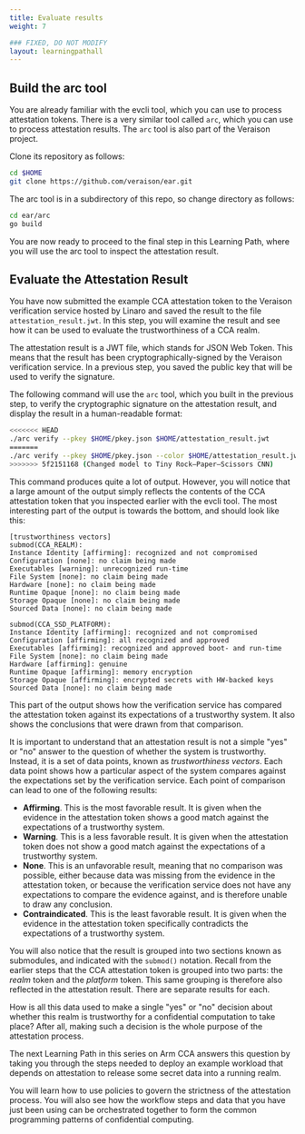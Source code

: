 ```yaml
---
title: Evaluate results
weight: 7

### FIXED, DO NOT MODIFY
layout: learningpathall
---
```


## Build the arc tool

You are already familiar with the evcli tool, which you can use to process attestation tokens. There is a very similar tool called `arc`, which you can use to process attestation results. The `arc` tool is also part of the Veraison project. 

Clone its repository as follows:

```bash
cd $HOME
git clone https://github.com/veraison/ear.git
```

The arc tool is in a subdirectory of this repo, so change directory as follows:

```bash
cd ear/arc
go build
```

You are now ready to proceed to the final step in this Learning Path, where you will use the arc tool to inspect the attestation result.

## Evaluate the Attestation Result
You have now submitted the example CCA attestation token to the Veraison verification service hosted by Linaro and saved the result to the file `attestation_result.jwt`. In this step, you will examine the result and see how it can be used to evaluate the trustworthiness of a CCA realm.

The attestation result is a JWT file, which stands for JSON Web Token. This means that the result has been cryptographically-signed by the Veraison verification service. In a previous step, you saved the public key that will be used to verify the signature.

The following command will use the `arc` tool, which you built in the previous step, to verify the cryptographic signature on the attestation result, and display the result in a human-readable format:

```bash
<<<<<<< HEAD
./arc verify --pkey $HOME/pkey.json $HOME/attestation_result.jwt
=======
./arc verify --pkey $HOME/pkey.json --color $HOME/attestation_result.jwt
>>>>>>> 5f2151168 (Changed model to Tiny Rock–Paper–Scissors CNN)
```

This command produces quite a lot of output. However, you will notice that a large amount of the output simply reflects the contents of the CCA attestation token that you inspected earlier with the evcli tool. The most interesting part of the output is towards the bottom, and should look like this:

```output
[trustworthiness vectors]
submod(CCA_REALM):
Instance Identity [affirming]: recognized and not compromised
Configuration [none]: no claim being made
Executables [warning]: unrecognized run-time
File System [none]: no claim being made
Hardware [none]: no claim being made
Runtime Opaque [none]: no claim being made
Storage Opaque [none]: no claim being made
Sourced Data [none]: no claim being made

submod(CCA_SSD_PLATFORM):
Instance Identity [affirming]: recognized and not compromised
Configuration [affirming]: all recognized and approved
Executables [affirming]: recognized and approved boot- and run-time
File System [none]: no claim being made
Hardware [affirming]: genuine
Runtime Opaque [affirming]: memory encryption
Storage Opaque [affirming]: encrypted secrets with HW-backed keys
Sourced Data [none]: no claim being made
```

This part of the output shows how the verification service has compared the attestation token against its expectations of a trustworthy system. It also shows the conclusions that were drawn from that comparison.

It is important to understand that an attestation result is not a simple "yes" or "no" answer to the question of whether the system is trustworthy. Instead, it is a set of data points, known as _trustworthiness vectors_. Each data point shows how a particular aspect of the system compares against the expectations set by the verification service. Each point of comparison can lead to one of the following results:

- __Affirming__. This is the most favorable result. It is given when the evidence in the attestation token shows a good match against the expectations of a trustworthy system.
- __Warning__. This is a less favorable result. It is given when the attestation token does not show a good match against the expectations of a trustworthy system.
- __None__. This is an unfavorable result, meaning that no comparison was possible, either because data was missing from the evidence in the attestation token, or because the verification service does not have any expectations to compare the evidence against, and is therefore unable to draw any conclusion.
- __Contraindicated__. This is the least favorable result. It is given when the evidence in the attestation token specifically contradicts the expectations of a trustworthy system.

You will also notice that the result is grouped into two sections known as submodules, and indicated with the `submod()` notation. Recall from the earlier steps that the CCA attestation token is grouped into two parts: the _realm_ token and the _platform_ token. This same grouping is therefore also reflected in the attestation result. There are separate results for each.

How is all this data used to make a single "yes" or "no" decision about whether this realm is trustworthy for a confidential computation to take place? After all, making such a decision is the whole purpose of the attestation process.

The next Learning Path in this series on Arm CCA answers this question by taking you through the steps needed to deploy an example workload that depends on attestation to release some secret data into a running realm. 

You will learn how to use policies to govern the strictness of the attestation process. You will also see how the workflow steps and data that you have just been using can be orchestrated together to form the common programming patterns of confidential computing.